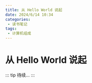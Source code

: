 ```yaml
---
title: 从 Hello World 说起
date: 2024/6/14 10:34
categories:
 - 读书笔记
tags:
 - 计算机组成
---
```


# 从 Hello World 说起

::: tip
待续...
:::





